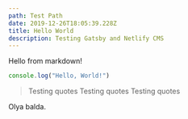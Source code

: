 ```yaml
---
path: Test Path
date: 2019-12-26T18:05:39.228Z
title: Hello World
description: Testing Gatsby and Netlify CMS
---
```

Hello from markdown!

```js
console.log("Hello, World!")
```
> Testing quotes
> Testing quotes
> Testing quotes

Olya balda.
